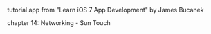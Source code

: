 tutorial app from "Learn iOS 7 App Development" by James Bucanek

chapter 14: Networking - Sun Touch

